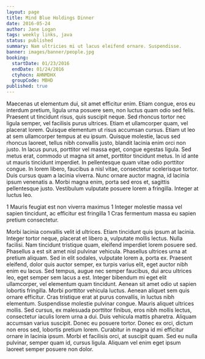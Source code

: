 ```yaml
---
layout: page
title: Mind Blue Holdings Dinner
date: 2016-05-24
author: Jane Logan
tags: weekly links, java
status: published
summary: Nam ultricies mi ut lacus eleifend ornare. Suspendisse.
banner: images/banner/people.jpg
booking:
  startDate: 01/23/2016
  endDate: 01/24/2016
  ctyhocn: AHNMDHX
  groupCode: MBHD
published: true
---
```

Maecenas ut elementum dui, sit amet efficitur enim. Etiam congue, eros eu interdum pretium, ligula urna posuere sem, non luctus quam odio sed felis. Praesent ut tincidunt risus, quis suscipit neque. Sed rhoncus tortor nec ligula semper, vel facilisis purus ultrices. Etiam et ullamcorper quam, vel placerat lorem. Quisque elementum ut risus accumsan cursus. Etiam ut leo at sem ullamcorper tempus at eu ipsum.
Quisque molestie, lacus sed rhoncus laoreet, tellus nibh convallis justo, blandit lacinia enim orci non justo. In lacus purus, porttitor vel massa eget, congue egestas ligula. Sed metus erat, commodo ut magna sit amet, porttitor tincidunt metus. In id ante ut mauris tincidunt imperdiet. In pellentesque quam vitae odio porttitor congue. In lorem libero, faucibus a nisl vitae, consectetur scelerisque tortor. Duis cursus quam a lacinia viverra. Nunc ornare auctor magna, id lacinia ipsum venenatis a. Morbi magna enim, porta sed eros et, sagittis pellentesque justo. Vestibulum vulputate posuere lorem a fringilla. Integer at luctus leo.

1 Mauris feugiat est non viverra maximus
1 Integer molestie massa vel sapien tincidunt, ac efficitur est fringilla
1 Cras fermentum massa eu sapien pretium consectetur.

Morbi lacinia convallis velit id ultrices. Etiam tincidunt quis ipsum at lacinia. Integer tortor neque, placerat et libero a, vulputate mollis lectus. Nulla facilisi. Nam tincidunt tristique quam, eleifend imperdiet lorem posuere sed. Phasellus a est sit amet nisl pulvinar vehicula. Phasellus ultrices urna at pretium aliquam. Sed in elit sodales, vulputate lorem a, porta ex. Praesent eleifend, dolor quis auctor semper, ex turpis varius elit, eget auctor nibh enim eu lacus. Sed tempus, augue nec semper faucibus, dui arcu ultrices leo, eget semper sem lacus a est. Integer bibendum mi eget elit ullamcorper, vel elementum quam tincidunt. Aenean sit amet odio ut sapien lobortis fringilla. Morbi porttitor vehicula luctus. Aenean aliquet sem quis ornare efficitur.
Cras tristique erat at purus convallis, in luctus nibh elementum. Suspendisse molestie pulvinar congue. Mauris aliquet ultrices mollis. Sed cursus, ex malesuada porttitor finibus, eros nibh mollis lectus, consectetur iaculis lorem urna a dui. Duis vehicula mattis pharetra. Aliquam accumsan varius suscipit. Donec eu posuere tortor. Donec ex orci, dictum non eros sed, lobortis pretium lorem. Curabitur in magna id mi efficitur ornare in lacinia ipsum. Morbi et facilisis orci, at suscipit quam. Sed eu nulla pulvinar, semper quam id, cursus ligula. Aliquam vel enim eget ipsum laoreet semper posuere non dolor.
